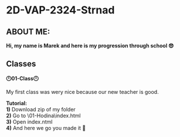 # 2D-VAP-2324-Strnad
**ABOUT ME:**
---------------------------------------------------------------------
**Hi, my name is Marek and here is my progression through school 😎**

**Classes**
-----------------------------------------------------------------------------




**🕛01-Class🕛**

My first class was wery nice because our new teacher is good. <br>

 **Tutorial:**  <br>
        **1)** Download zip of my folder <br>
        **2)** Go to \01-Hodina\index.html <br>
        **3)** Open index.ntml<br>
        **4)** And here we go you made it 🎉<br>
        
